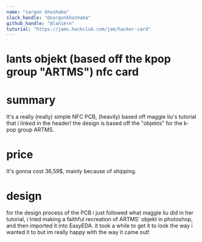 ```yaml
---
name: "sargon khoshaba"
slack_handle: "@sargonkhoshaba"
github_handle: "@lan1ern"
tutorial: "https://jams.hackclub.com/jam/hacker-card"
---
```


# lants objekt (based off the kpop group "ARTMS") nfc card


# summary
It's a really (really) simple NFC PCB, (heavily) based off maggie liu's tutorial that i linked in the header! the design is based off the "objekts" for the k-pop group ARTMS.

# price
It's gonna cost 36,59$, mainly because of shipping.

# design
for the design process of the PCB i just followed what maggie liu did in her tutorial, i tried making a faithful recreation of ARTMS' objekt in photoshop, and then imported it into EasyEDA. it took a while to get it to look the way i wanted it to but im really happy with the way it came out!
